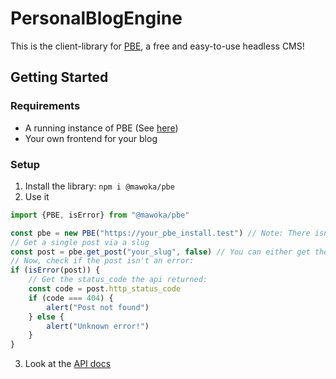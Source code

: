 # PersonalBlogEngine

This is the client-library for [PBE](https://github.com/mawoka-myblock/personalblogengine/), a free and easy-to-use
headless CMS!

## Getting Started

### Requirements

- A running instance of PBE (See [here](https://github.com/mawoka-myblock/personalblogengine/#how-to-use-it))
- Your own frontend for your blog

### Setup

1. Install the library: `npm i @mawoka/pbe`
2. Use it
```typescript
import {PBE, isError} from "@mawoka/pbe"

const pbe = new PBE("https://your_pbe_install.test") // Note: There isn't a "/" at the end of the url
// Get a single post via a slug
const post = pbe.get_post("your_slug", false) // You can either get the HTML (false) or the markdown (true)
// Now, check if the post isn't an error:
if (isError(post)) {
    // Get the status_code the api returned:
    const code = post.http_status_code
    if (code === 404) {
        alert("Post not found")
    } else {
        alert("Unknown error!")
    }
}
```
3. Look at the [API docs](https://pbe-docs.netlify.app/classes/pbe)